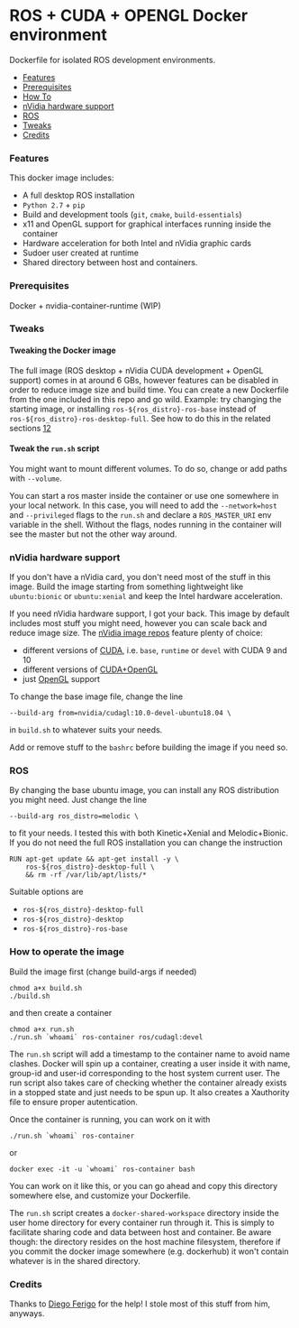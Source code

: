 # ROS + CUDA + OPENGL Docker environment

Dockerfile for isolated ROS development environments. 

- [Features](#features)
- [Prerequisites](#prerequisites)
- [How To](#how-to-operate-the-image)
- [nVidia hardware support](#nvidia-hardware-support)
- [ROS](#ros)
- [Tweaks](#tweaks)
- [Credits](#credits)


### Features

This docker image includes:

- A full desktop ROS installation
- `Python 2.7` + `pip`
- Build and development tools (`git`, `cmake`, `build-essentials`)
- x11 and OpenGL support for graphical interfaces running inside the container
- Hardware acceleration for both Intel and nVidia graphic cards
- Sudoer user created at runtime
- Shared directory between host and containers.

### Prerequisites

Docker + nvidia-container-runtime (WIP)

### Tweaks

#### Tweaking the Docker image

The full image (ROS desktop + nVidia CUDA development + OpenGL support) comes in at around 6 GBs, however features can be disabled in order to reduce image size and build time. You can create a new Dockerfile from the one included in this repo and go wild. Example: try changing the starting image, or installing `ros-${ros_distro}-ros-base` instead of `ros-${ros_distro}-ros-desktop-full`. See how to do this in the related sections [1](#nvidia-hardware-support)[2](#ros)

#### Tweak the `run.sh` script

You might want to mount different volumes. To do so, change or add paths with `--volume`.

You can start a ros master inside the container or use one somewhere in your local network. In this case, you will need to add the `--network=host` and `--privileged` flags to the `run.sh` and declare a `ROS_MASTER_URI` env variable in the shell. Without the flags, nodes running in the container will see the master but not the other way around.

### nVidia hardware support

If you don't have a nVidia card, you don't need most of the stuff in this image. Build the image starting from something lightweight like `ubuntu:bionic` or `ubuntu:xenial` and keep the Intel hardware acceleration.

If you need nVidia hardware support, I got your back. This image by default includes most stuff you might need, however you can scale back and reduce image size. The [nVidia image repos](https://gitlab.com/nvidia/container-images) feature plenty of choice:

- different versions of [CUDA](https://gitlab.com/nvidia/container-images/cuda), i.e. `base`, `runtime` or `devel` with CUDA 9 and 10
- different versions of [CUDA+OpenGL](https://gitlab.com/nvidia/container-images/cudagl)
- just [OpenGL](https://gitlab.com/nvidia/container-images/opengl) support

To change the base image file, change the line
```
--build-arg from=nvidia/cudagl:10.0-devel-ubuntu18.04 \
```
in `build.sh` to whatever suits your needs.

Add or remove stuff to the `bashrc` before building the image if you need so.

### ROS

By changing the base ubuntu image, you can install any ROS distribution you might need. Just change the line
```
--build-arg ros_distro=melodic \
```
to fit your needs. I tested this with both Kinetic+Xenial and Melodic+Bionic.
If you do not need the full ROS installation you can change the instruction
```
RUN apt-get update && apt-get install -y \
    ros-${ros_distro}-desktop-full \
    && rm -rf /var/lib/apt/lists/*
```
Suitable options are
- `ros-${ros_distro}-desktop-full`
- `ros-${ros_distro}-desktop`
- `ros-${ros_distro}-ros-base`

### How to operate the image

Build the image first (change build-args if needed)
```
chmod a+x build.sh
./build.sh
```
and then create a container
```
chmod a+x run.sh
./run.sh `whoami` ros-container ros/cudagl:devel
```
The `run.sh` script will add a timestamp to the container name to avoid name clashes. Docker will spin up a container, creating a user inside it with name, group-id and user-id corresponding to the host system current user. The run script also takes care of checking whether the container already exists in a stopped state and just needs to be spun up. It also creates a Xauthority file to ensure proper autentication.

Once the container is running, you can work on it with
```
./run.sh `whoami` ros-container
```
or
```
docker exec -it -u `whoami` ros-container bash
```

You can work on it like this, or you can go ahead and copy this directory somewhere else, and customize your Dockerfile.

The `run.sh` script creates a `docker-shared-workspace` directory inside the user home directory for every container run through it. This is simply to facilitate sharing code and data between host and container. Be aware though: the directory resides on the host machine filesystem, therefore if you commit the docker image somewhere (e.g. dockerhub) it won't contain whatever is in the shared directory.

### Credits
Thanks to [Diego Ferigo](https://github.com/diegoferigo) for the help! I stole most of this stuff from him, anyways.

